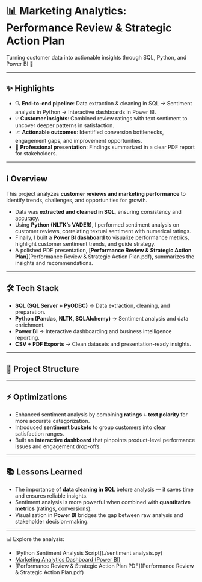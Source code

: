 # 📊 Marketing Analytics: Performance Review & Strategic Action Plan  

Turning customer data into actionable insights through SQL, Python, and Power BI 🚀  

---

## ✨ Highlights  
- 🔍 **End-to-end pipeline**: Data extraction & cleaning in SQL → Sentiment analysis in Python → Interactive dashboards in Power BI.  
- 💡 **Customer insights**: Combined review ratings with text sentiment to uncover deeper patterns in satisfaction.  
- 📈 **Actionable outcomes**: Identified conversion bottlenecks, engagement gaps, and improvement opportunities.  
- 📑 **Professional presentation**: Findings summarized in a clear PDF report for stakeholders.  

---

## ℹ️ Overview  
This project analyzes **customer reviews and marketing performance** to identify trends, challenges, and opportunities for growth.  

- Data was **extracted and cleaned in SQL**, ensuring consistency and accuracy.  
- Using **Python (NLTK’s VADER)**, I performed sentiment analysis on customer reviews, correlating textual sentiment with numerical ratings.  
- Finally, I built a **Power BI dashboard** to visualize performance metrics, highlight customer sentiment trends, and guide strategy.  
- A polished PDF presentation, [**Performance Review & Strategic Action Plan**](Performance Review & Strategic Action Plan.pdf), summarizes the insights and recommendations.  

---

## 🛠 Tech Stack  
- **SQL (SQL Server + PyODBC)** → Data extraction, cleaning, and preparation.  
- **Python (Pandas, NLTK, SQLAlchemy)** → Sentiment analysis and data enrichment.  
- **Power BI** → Interactive dashboarding and business intelligence reporting.  
- **CSV + PDF Exports** → Clean datasets and presentation-ready insights.  

---

## 🧩 Project Structure  

---

## ⚡ Optimizations  
- Enhanced sentiment analysis by combining **ratings + text polarity** for more accurate categorization.  
- Introduced **sentiment buckets** to group customers into clear satisfaction ranges.  
- Built an **interactive dashboard** that pinpoints product-level performance issues and engagement drop-offs.  

---

## 📚 Lessons Learned  
- The importance of **data cleaning in SQL** before analysis — it saves time and ensures reliable insights.  
- Sentiment analysis is more powerful when combined with **quantitative metrics** (ratings, conversions).  
- Visualization in **Power BI** bridges the gap between raw analysis and stakeholder decision-making.  

---

📊 Explore the analysis:  
- [Python Sentiment Analysis Script](./sentiment analysis.py)  
- [Marketing Analytics Dashboard (Power BI)](Marketing_Analytics.pbix)  
- [Performance Review & Strategic Action Plan PDF](Performance Review & Strategic Action Plan.pdf)  
